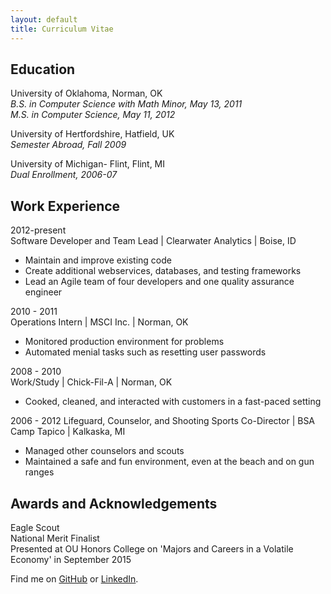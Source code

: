 ```yaml
---
layout: default
title: Curriculum Vitae
---
```


Education
---------
University of Oklahoma, Norman, OK  
*B.S. in Computer Science with Math Minor, May 13, 2011*  
*M.S. in Computer Science, May 11, 2012*  

University of Hertfordshire, Hatfield, UK  
*Semester Abroad, Fall 2009*

University of Michigan- Flint, Flint, MI  
*Dual Enrollment, 2006-07*  

Work Experience
---------------
2012-present  
Software Developer and Team Lead | Clearwater Analytics | Boise, ID  
* Maintain and improve existing code  
* Create additional webservices, databases, and testing frameworks  
* Lead an Agile team of four developers and one quality assurance engineer  

2010 - 2011	 
Operations Intern | MSCI Inc. | Norman, OK
* Monitored production environment for problems
* Automated menial tasks such as resetting user passwords

2008 - 2010	 
Work/Study | Chick-Fil-A | Norman, OK
* Cooked, cleaned, and interacted with customers in a fast-paced setting

2006 - 2012	
Lifeguard, Counselor, and Shooting Sports Co-Director | BSA Camp Tapico | Kalkaska, MI
* Managed other counselors and scouts
* Maintained a safe and fun environment, even at the beach and on gun ranges

Awards and Acknowledgements
---------------------------
Eagle Scout  
National Merit Finalist  
Presented at OU Honors College on 'Majors and Careers in a Volatile Economy' in September 2015  


Find me on [GitHub](https://github.com/timburr1) or [LinkedIn](http://www.linkedin.com/pub/timothy-burr/66/a88/a39).
